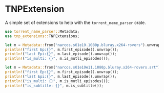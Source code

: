 TNPExtension
============

A simple set of extensions to help with the `torrent_name_parser` crate.

```rust
use torrent_name_parser::Metadata;
use tnp_extensions::TNPExtensions;

let m = Metadata::from("narcos.s01e10.1080p.bluray.x264-rovers").unwrap();
println!("first Ep:{}", m.first_episode().unwrap());
println!("last Epi:{}", m.last_episode().unwrap());
println!("is_multi: {}", m.is_mutli_episodes());

let m = Metadata::from("narcos.s01e10e11.1080p.bluray.x264-rovers.srt").unwrap();
println!("first Ep:{}", m.first_episode().unwrap());
println!("last Epi:{}", m.last_episode().unwrap());
println!("is_multi: {}", m.is_mutli_episodes());
println!("is_subtitle: {}", m.is_subtitle());


```

